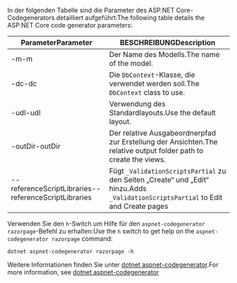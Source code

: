 <a name="codegenerator"></a> <span data-ttu-id="79381-101">In der folgenden Tabelle sind die Parameter des ASP.NET Core-Codegenerators detailliert aufgeführt:</span><span class="sxs-lookup"><span data-stu-id="79381-101">The following table details the ASP.NET Core code generator parameters:</span></span>

| <span data-ttu-id="79381-102">Parameter</span><span class="sxs-lookup"><span data-stu-id="79381-102">Parameter</span></span>               | <span data-ttu-id="79381-103">BESCHREIBUNG</span><span class="sxs-lookup"><span data-stu-id="79381-103">Description</span></span>|
| ----------------- | ------------ |
| <span data-ttu-id="79381-104">-m</span><span class="sxs-lookup"><span data-stu-id="79381-104">-m</span></span>  | <span data-ttu-id="79381-105">Der Name des Modells.</span><span class="sxs-lookup"><span data-stu-id="79381-105">The name of the model.</span></span> |
| <span data-ttu-id="79381-106">-dc</span><span class="sxs-lookup"><span data-stu-id="79381-106">-dc</span></span>  | <span data-ttu-id="79381-107">Die `DbContext`-Klasse, die verwendet werden soll.</span><span class="sxs-lookup"><span data-stu-id="79381-107">The `DbContext` class to use.</span></span> |
| <span data-ttu-id="79381-108">-udl</span><span class="sxs-lookup"><span data-stu-id="79381-108">-udl</span></span> | <span data-ttu-id="79381-109">Verwendung des Standardlayouts.</span><span class="sxs-lookup"><span data-stu-id="79381-109">Use the default layout.</span></span> |
| <span data-ttu-id="79381-110">-outDir</span><span class="sxs-lookup"><span data-stu-id="79381-110">-outDir</span></span> | <span data-ttu-id="79381-111">Der relative Ausgabeordnerpfad zur Erstellung der Ansichten.</span><span class="sxs-lookup"><span data-stu-id="79381-111">The relative output folder path to create the views.</span></span> |
| <span data-ttu-id="79381-112">--referenceScriptLibraries</span><span class="sxs-lookup"><span data-stu-id="79381-112">--referenceScriptLibraries</span></span> | <span data-ttu-id="79381-113">Fügt `_ValidationScriptsPartial` zu den Seiten „Create“ und „Edit“ hinzu.</span><span class="sxs-lookup"><span data-stu-id="79381-113">Adds `_ValidationScriptsPartial` to Edit and Create pages</span></span> |

<span data-ttu-id="79381-114">Verwenden Sie den `h`-Switch um Hilfe für den `aspnet-codegenerator razorpage`-Befehl zu erhalten:</span><span class="sxs-lookup"><span data-stu-id="79381-114">Use the `h` switch to get help on the `aspnet-codegenerator razorpage` command:</span></span>

```dotnetcli
dotnet aspnet-codegenerator razorpage -h
```

<span data-ttu-id="79381-115">Weitere Informationen finden Sie unter [dotnet aspnet-codegenerator](xref:fundamentals/tools/dotnet-aspnet-codegenerator).</span><span class="sxs-lookup"><span data-stu-id="79381-115">For more information, see [dotnet aspnet-codegenerator](xref:fundamentals/tools/dotnet-aspnet-codegenerator)</span></span> 